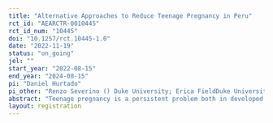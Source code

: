 ```yaml
---
title: "Alternative Approaches to Reduce Teenage Pregnancy in Peru"
rct_id: "AEARCTR-0010445"
rct_id_num: "10445"
doi: "10.1257/rct.10445-1.0"
date: "2022-11-19"
status: "on_going"
jel: ""
start_year: "2022-08-15"
end_year: "2024-08-15"
pi: "Daniel Hurtado"
pi_other: "Renzo Severino () Duke University; Erica FieldDuke University"
abstract: "Teenage pregnancy is a persistent problem both in developed and developing countries. Besides its adverse effects on mother and child health, its occurrence hinders educational achievement and upward economic mobility as teenagers may choose to drop school. While there is evidence on the effect of increased sexual education on adolescent attitudes, condom use, or sexual initiation, there is little evidence to inform policies oriented toward addressing the problem in rural and indigenous populations. We evaluate two different approaches to delivering sexual education in rural Peru. First, training and empowering school teachers to incorporate and provide sexual education in the school. Second, we evaluate an alternative approach that brings professional on-demand counseling about health and sex for students. "
layout: registration
---
```



